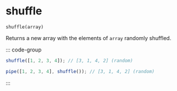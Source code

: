 # shuffle

`shuffle(array)`

Returns a new array with the elements of `array` randomly shuffled.

::: code-group

```ts [data-first]
shuffle([1, 2, 3, 4]); // [3, 1, 4, 2] (random)
```

```ts [data-last]
pipe([1, 2, 3, 4], shuffle()); // [3, 1, 4, 2] (random)
```

:::
